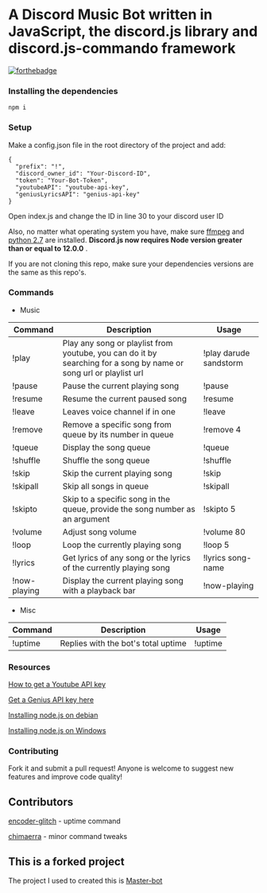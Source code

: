 # A Discord Music Bot written in JavaScript, the discord.js library and discord.js-commando framework

[![forthebadge](https://forthebadge.com/images/badges/made-with-javascript.svg)](https://forthebadge.com)

### Installing the dependencies

`npm i`

### Setup

Make a config.json file in the root directory of the project and add:

```
{
  "prefix": "!",
  "discord_owner_id": "Your-Discord-ID",
  "token": "Your-Bot-Token",
  "youtubeAPI": "youtube-api-key",
  "geniusLyricsAPI": "genius-api-key"
}
```

Open index.js and change the ID in line 30 to your discord user ID

Also, no matter what operating system you have, make sure [ffmpeg](https://www.ffmpeg.org/download.html) and [python 2.7](https://www.python.org/downloads/) are installed. **Discord.js now requires Node version greater than or equal to 12.0.0** .

If you are not cloning this repo, make sure your dependencies versions are the same as this repo's.

### Commands

- Music

| Command      | Description                                                                                                       | Usage                  |
| ------------ | ----------------------------------------------------------------------------------------------------------------- | ---------------------- |
| !play        | Play any song or playlist from youtube, you can do it by searching for a song by name or song url or playlist url | !play darude sandstorm |
| !pause       | Pause the current playing song                                                                                    | !pause                 |
| !resume      | Resume the current paused song                                                                                    | !resume                |
| !leave       | Leaves voice channel if in one                                                                                    | !leave                 |
| !remove      | Remove a specific song from queue by its number in queue                                                          | !remove 4              |
| !queue       | Display the song queue                                                                                            | !queue                 |
| !shuffle     | Shuffle the song queue                                                                                            | !shuffle               |
| !skip        | Skip the current playing song                                                                                     | !skip                  |
| !skipall     | Skip all songs in queue                                                                                           | !skipall               |
| !skipto      | Skip to a specific song in the queue, provide the song number as an argument                                      | !skipto 5              |
| !volume      | Adjust song volume                                                                                                | !volume 80             |
| !loop        | Loop the currently playing song                                                                                   | !loop 5                |
| !lyrics      | Get lyrics of any song or the lyrics of the currently playing song                                                | !lyrics song-name      |
| !now-playing | Display the current playing song with a playback bar                                                              | !now-playing           |

- Misc

| Command | Description                         | Usage   |
| ------- | ----------------------------------- | ------- |
| !uptime | Replies with the bot's total uptime | !uptime |

### Resources

[How to get a Youtube API key](https://developers.google.com/youtube/v3/getting-started)

[Get a Genius API key here](https://genius.com/api-clients/new)

[Installing node.js on debian](https://www.digitalocean.com/community/tutorials/how-to-set-up-a-node-js-application-for-production-on-debian-9)

[Installing node.js on Windows](https://treehouse.github.io/installation-guides/windows/node-windows.html)

### Contributing

Fork it and submit a pull request!
Anyone is welcome to suggest new features and improve code quality!

## Contributors

[encoder-glitch](https://github.com/encoder-glitch) - uptime command

[chimaerra](https://github.com/chimaerra) - minor command tweaks

## This is a forked project

The project I used to created this is [Master-bot](https://github.com/galnir/Master-Bot)
